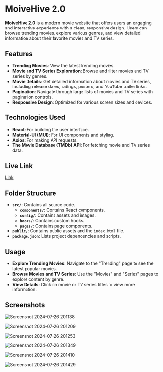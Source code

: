 # MoiveHive 2.0

**MoiveHive 2.0** is a modern movie website that offers users an engaging and interactive experience with a clean, responsive design. Users can browse trending movies, explore various genres, and view detailed information about their favorite movies and TV series.

## Features

- **Trending Movies**: View the latest trending movies.
- **Movie and TV Series Exploration**: Browse and filter movies and TV series by genres.
- **Movie Details**: Get detailed information about movies and TV series, including release dates, ratings, posters, and YouTube trailer links.
- **Pagination**: Navigate through large lists of movies and TV series with pagination controls.
- **Responsive Design**: Optimized for various screen sizes and devices.

## Technologies Used

- **React**: For building the user interface.
- **Material-UI (MUI)**: For UI components and styling.
- **Axios**: For making API requests.
- **The Movie Database (TMDb) API**: For fetching movie and TV series data.

## Live Link

[Link](https://moviehive2.netlify.app/)

## Folder Structure

- **`src/`**: Contains all source code.
  - **`components/`**: Contains React components.
  - **`config/`**: Contains assets and images.
  - **`hooks/`**: Contains custom hooks.
  - **`pages/`**: Contains page components.
- **`public/`**: Contains public assets and the `index.html` file.
- **`package.json`**: Lists project dependencies and scripts.

## Usage

- **Explore Trending Movies**: Navigate to the "Trending" page to see the latest popular movies.
- **Browse Movies and TV Series**: Use the "Movies" and "Series" pages to explore content by genre.
- **View Details**: Click on movie or TV series titles to view more information.

## Screenshots

![Screenshot 2024-07-26 201138](https://github.com/user-attachments/assets/63f3dfad-b652-4a56-9b77-a4b650152d43)

![Screenshot 2024-07-26 201209](https://github.com/user-attachments/assets/b70f74c6-8c1e-412e-8759-5186ba506f85)

![Screenshot 2024-07-26 201253](https://github.com/user-attachments/assets/c69d2ad8-4979-4ce3-b453-322bfe430404)

![Screenshot 2024-07-26 201349](https://github.com/user-attachments/assets/8d7eeb2a-5366-475f-8f59-f0a5b8b496d5)

![Screenshot 2024-07-26 201410](https://github.com/user-attachments/assets/90da0ab1-2b12-4fd7-bb9e-685c866e1e61)

![Screenshot 2024-07-26 201429](https://github.com/user-attachments/assets/850cd144-8b5b-4cd8-93b5-56cc63383aca)

